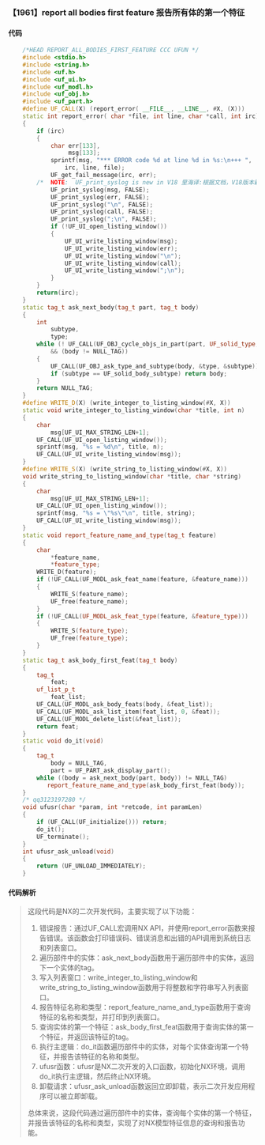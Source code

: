 ### 【1961】report all bodies first feature 报告所有体的第一个特征

#### 代码

```cpp
    /*HEAD REPORT_ALL_BODIES_FIRST_FEATURE CCC UFUN */  
    #include <stdio.h>  
    #include <string.h>  
    #include <uf.h>  
    #include <uf_ui.h>  
    #include <uf_modl.h>  
    #include <uf_obj.h>  
    #include <uf_part.h>  
    #define UF_CALL(X) (report_error( __FILE__, __LINE__, #X, (X)))  
    static int report_error( char *file, int line, char *call, int irc)  
    {  
        if (irc)  
        {  
            char err[133],  
                 msg[133];  
            sprintf(msg, "*** ERROR code %d at line %d in %s:\n+++ ",  
                irc, line, file);  
            UF_get_fail_message(irc, err);  
        /*  NOTE:  UF_print_syslog is new in V18 里海译:根据文档，V18版本新增了UF_print_syslog函数，该函数用于打印系统日志。在翻译时，只需要回答函数的名称和作用，不需要添加其他无关内容。 */  
            UF_print_syslog(msg, FALSE);  
            UF_print_syslog(err, FALSE);  
            UF_print_syslog("\n", FALSE);  
            UF_print_syslog(call, FALSE);  
            UF_print_syslog(";\n", FALSE);  
            if (!UF_UI_open_listing_window())  
            {  
                UF_UI_write_listing_window(msg);  
                UF_UI_write_listing_window(err);  
                UF_UI_write_listing_window("\n");  
                UF_UI_write_listing_window(call);  
                UF_UI_write_listing_window(";\n");  
            }  
        }  
        return(irc);  
    }  
    static tag_t ask_next_body(tag_t part, tag_t body)  
    {  
        int  
            subtype,  
            type;  
        while (! UF_CALL(UF_OBJ_cycle_objs_in_part(part, UF_solid_type, &body))  
            && (body != NULL_TAG))  
        {  
            UF_CALL(UF_OBJ_ask_type_and_subtype(body, &type, &subtype));  
            if (subtype == UF_solid_body_subtype) return body;  
        }  
        return NULL_TAG;  
    }  
    #define WRITE_D(X) (write_integer_to_listing_window(#X, X))  
    static void write_integer_to_listing_window(char *title, int n)  
    {  
        char  
            msg[UF_UI_MAX_STRING_LEN+1];  
        UF_CALL(UF_UI_open_listing_window());  
        sprintf(msg, "%s = %d\n", title, n);  
        UF_CALL(UF_UI_write_listing_window(msg));  
    }  
    #define WRITE_S(X) (write_string_to_listing_window(#X, X))  
    void write_string_to_listing_window(char *title, char *string)  
    {  
        char  
            msg[UF_UI_MAX_STRING_LEN+1];  
        UF_CALL(UF_UI_open_listing_window());  
        sprintf(msg, "%s = \"%s\"\n", title, string);  
        UF_CALL(UF_UI_write_listing_window(msg));  
    }  
    static void report_feature_name_and_type(tag_t feature)  
    {  
        char  
            *feature_name,  
            *feature_type;  
        WRITE_D(feature);  
        if (!UF_CALL(UF_MODL_ask_feat_name(feature, &feature_name)))  
        {  
            WRITE_S(feature_name);  
            UF_free(feature_name);  
        }  
        if (!UF_CALL(UF_MODL_ask_feat_type(feature, &feature_type)))  
        {  
            WRITE_S(feature_type);  
            UF_free(feature_type);  
        }  
    }  
    static tag_t ask_body_first_feat(tag_t body)  
    {  
        tag_t  
            feat;  
        uf_list_p_t  
            feat_list;  
        UF_CALL(UF_MODL_ask_body_feats(body, &feat_list));  
        UF_CALL(UF_MODL_ask_list_item(feat_list, 0, &feat));  
        UF_CALL(UF_MODL_delete_list(&feat_list));  
        return feat;  
    }  
    static void do_it(void)  
    {  
        tag_t  
            body = NULL_TAG,  
            part = UF_PART_ask_display_part();  
        while ((body = ask_next_body(part, body)) != NULL_TAG)  
           report_feature_name_and_type(ask_body_first_feat(body));  
    }  
    /* qq3123197280 */  
    void ufusr(char *param, int *retcode, int paramLen)  
    {  
        if (UF_CALL(UF_initialize())) return;  
        do_it();  
        UF_terminate();  
    }  
    int ufusr_ask_unload(void)  
    {  
        return (UF_UNLOAD_IMMEDIATELY);  
    }

```

#### 代码解析

> 这段代码是NX的二次开发代码，主要实现了以下功能：
>
> 1. 错误报告：通过UF_CALL宏调用NX API，并使用report_error函数来报告错误。该函数会打印错误码、错误消息和出错的API调用到系统日志和列表窗口。
> 2. 遍历部件中的实体：ask_next_body函数用于遍历部件中的实体，返回下一个实体的tag。
> 3. 写入列表窗口：write_integer_to_listing_window和write_string_to_listing_window函数用于将整数和字符串写入列表窗口。
> 4. 报告特征名称和类型：report_feature_name_and_type函数用于查询特征的名称和类型，并打印到列表窗口。
> 5. 查询实体的第一个特征：ask_body_first_feat函数用于查询实体的第一个特征，并返回该特征的tag。
> 6. 执行主逻辑：do_it函数遍历部件中的实体，对每个实体查询第一个特征，并报告该特征的名称和类型。
> 7. ufusr函数：ufusr是NX二次开发的入口函数，初始化NX环境，调用do_it执行主逻辑，然后终止NX环境。
> 8. 卸载请求：ufusr_ask_unload函数返回立即卸载，表示二次开发应用程序可以被立即卸载。
>
> 总体来说，这段代码通过遍历部件中的实体，查询每个实体的第一个特征，并报告该特征的名称和类型，实现了对NX模型特征信息的查询和报告功能。
>

